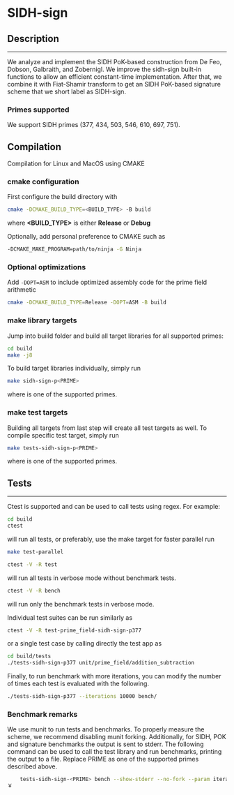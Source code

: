 # SIDH-sign

## Description
---

We analyze and implement the SIDH PoK-based construction from De Feo, Dobson, Galbraith, and Zobernigl.
We improve the sidh-sign built-in functions to allow an efficient constant-time implementation.
After that, we combine it with Fiat-Shamir transform to get an SIDH PoK-based signature scheme that we short label as SIDH-sign.

### Primes supported

We support SIDH primes (377, 434, 503, 546, 610, 697, 751).


## Compilation 

Compilation for Linux and MacOS using CMAKE

### cmake configuration

First configure the build directory with
```bash
cmake -DCMAKE_BUILD_TYPE=<BUILD_TYPE> -B build
```
where **<BUILD_TYPE>** is either **Release** or **Debug**

Optionally, add personal preference to CMAKE such as
```bash
-DCMAKE_MAKE_PROGRAM=path/to/ninja -G Ninja
```

### Optional optimizations

Add `-DOPT=ASM` to include optimized assembly code for the prime field arithmetic
```bash
cmake -DCMAKE_BUILD_TYPE=Release -DOPT=ASM -B build
```

### make library targets

Jump into buiild folder and build all target libraries for all supported primes:
```bash
cd build
make -j8
```

To build target libraries individually, simply run
```bash
make sidh-sign-p<PRIME>
```
where **<PRIME>** is one of the supported primes.


### make test targets

Building all targets from last step will create all test targets as well.
To compile specific test target, simply run
```bash
make tests-sidh-sign-p<PRIME>
```
where **<PRIME>** is one of the supported primes.

## Tests
---

Ctest is supported and can be used to call tests using regex. For example:
```bash
cd build
ctest
```
will run all tests, or preferably, use the make target for faster parallel run
```bash
make test-parallel
```


```bash
ctest -V -R test
```
will run all tests in verbose mode without benchmark tests.


```bash
ctest -V -R bench
```
will run only the benchmark tests in verbose mode.

Individual test suites can be run similarly as
```bash
ctest -V -R test-prime_field-sidh-sign-p377
```
or a single test case by calling directly the test app as

```bash
cd build/tests
./tests-sidh-sign-p377 unit/prime_field/addition_subtraction
```

Finally, to run benchmark with more iterations, you can modify the number of times each test is evaluated with the following.
```bash
./tests-sidh-sign-p377 --iterations 10000 bench/
```


### Benchmark remarks

We use munit to run tests and benchmarks. To properly measure the scheme, we 
recommend disabling munit forking. Additionally, for SIDH, POK and signature benchmarks
the output is sent to stderr. The following command can be used to call the test
library and run benchmarks, printing the output to a file. Replace PRIME as one of
the supported primes described above.

```bash
    tests-sidh-sign-<PRIME> bench --show-stderr --no-fork --param iterations 10 1> /dev/null 2> result-<PRIME>
￥
```
